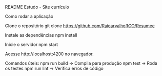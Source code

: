 README 
Estudo - Site currículo

Como rodar a aplicação

Clone o repositório
git clone https://github.com/RaicarvalhoRCO/Resumee

Instale as dependências
npm install  

Inicie o servidor
npm start  

Acesse http://localhost:4200 no navegador.

Comandos úteis:
npm run build → Compila para produção
npm test → Roda os testes
npm run lint → Verifica erros de código
